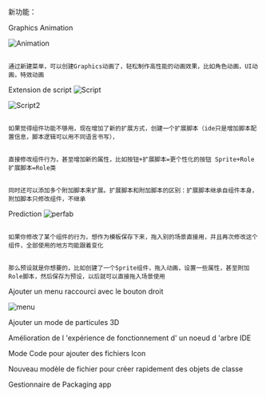 新功能：

Graphics Animation

![Animation](./imgs/ani.gif)


```

通过新建菜单，可以创建Graphics动画了，轻松制作高性能的动画效果，比如角色动画，UI动画，特效动画
```


Extension de script
![Script](./imgs/script1.gif)	



![Script2](./imgs/script2.gif)


```

如果觉得组件功能不够用，现在增加了新的扩展方式，创建一个扩展脚本（ide只是增加脚本配置信息，脚本逻辑可以用不同语言书写），
```



```

直接修改组件行为，甚至增加新的属性，比如按钮+扩展脚本=更个性化的按钮 Sprite+Role扩展脚本=Role类
```



```

同时还可以添加多个附加脚本来扩展。扩展脚本和附加脚本的区别：扩展脚本继承自组件本身，附加脚本只修改组件，不继承
```


Prediction
![perfab](./imgs/perfab.gif)


```

如果你修改了某个组件的行为，想作为模板保存下来，拖入别的场景直接用，并且再次修改这个组件，全部使用的地方均能跟着变化
```



```

那么预设就是你想要的，比如创建了一个Sprite组件，拖入动画，设置一些属性，甚至附加Role脚本，然后保存为预设，以后就可以直接拖入场景使用
```


Ajouter un menu raccourci avec le bouton droit

![menu](./imgs/menu.jpg)

Ajouter un mode de particules 3D

Amélioration de l 'expérience de fonctionnement d' un noeud d 'arbre IDE

Mode Code pour ajouter des fichiers Icon

Nouveau modèle de fichier pour créer rapidement des objets de classe

Gestionnaire de Packaging app
